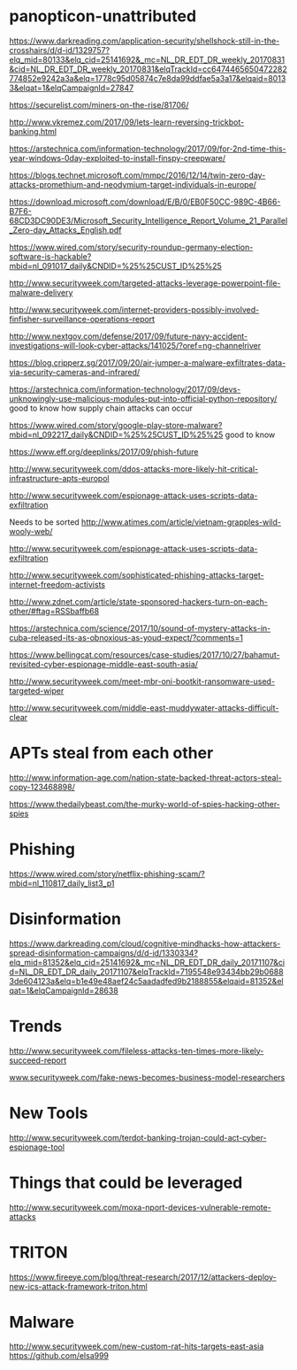 # panopticon-unattributed

https://www.darkreading.com/application-security/shellshock-still-in-the-crosshairs/d/d-id/1329757?elq_mid=80133&elq_cid=25141692&_mc=NL_DR_EDT_DR_weekly_20170831&cid=NL_DR_EDT_DR_weekly_20170831&elqTrackId=cc6474465650472282774852e9242a3a&elq=1778c95d05874c7e8da99ddfae5a3a17&elqaid=80133&elqat=1&elqCampaignId=27847

https://securelist.com/miners-on-the-rise/81706/

http://www.vkremez.com/2017/09/lets-learn-reversing-trickbot-banking.html 

https://arstechnica.com/information-technology/2017/09/for-2nd-time-this-year-windows-0day-exploited-to-install-finspy-creepware/

https://blogs.technet.microsoft.com/mmpc/2016/12/14/twin-zero-day-attacks-promethium-and-neodymium-target-individuals-in-europe/

https://download.microsoft.com/download/E/B/0/EB0F50CC-989C-4B66-B7F6-68CD3DC90DE3/Microsoft_Security_Intelligence_Report_Volume_21_Parallel_Zero-day_Attacks_English.pdf

https://www.wired.com/story/security-roundup-germany-election-software-is-hackable?mbid=nl_091017_daily&CNDID=%25%25CUST_ID%25%25

http://www.securityweek.com/targeted-attacks-leverage-powerpoint-file-malware-delivery

http://www.securityweek.com/internet-providers-possibly-involved-finfisher-surveillance-operations-report

http://www.nextgov.com/defense/2017/09/future-navy-accident-investigations-will-look-cyber-attacks/141025/?oref=ng-channelriver

https://blog.cripperz.sg/2017/09/20/air-jumper-a-malware-exfiltrates-data-via-security-cameras-and-infrared/

https://arstechnica.com/information-technology/2017/09/devs-unknowingly-use-malicious-modules-put-into-official-python-repository/ good to know how supply chain attacks can occur

https://www.wired.com/story/google-play-store-malware?mbid=nl_092217_daily&CNDID=%25%25CUST_ID%25%25
good to know

https://www.eff.org/deeplinks/2017/09/phish-future

http://www.securityweek.com/ddos-attacks-more-likely-hit-critical-infrastructure-apts-europol

http://www.securityweek.com/espionage-attack-uses-scripts-data-exfiltration

Needs to be sorted
http://www.atimes.com/article/vietnam-grapples-wild-wooly-web/

http://www.securityweek.com/espionage-attack-uses-scripts-data-exfiltration

http://www.securityweek.com/sophisticated-phishing-attacks-target-internet-freedom-activists

http://www.zdnet.com/article/state-sponsored-hackers-turn-on-each-other/#ftag=RSSbaffb68

https://arstechnica.com/science/2017/10/sound-of-mystery-attacks-in-cuba-released-its-as-obnoxious-as-youd-expect/?comments=1

https://www.bellingcat.com/resources/case-studies/2017/10/27/bahamut-revisited-cyber-espionage-middle-east-south-asia/

http://www.securityweek.com/meet-mbr-oni-bootkit-ransomware-used-targeted-wiper

http://www.securityweek.com/middle-east-muddywater-attacks-difficult-clear

# APTs steal from each other

http://www.information-age.com/nation-state-backed-threat-actors-steal-copy-123468898/

https://www.thedailybeast.com/the-murky-world-of-spies-hacking-other-spies

# Phishing

https://www.wired.com/story/netflix-phishing-scam/?mbid=nl_110817_daily_list3_p1

# Disinformation

https://www.darkreading.com/cloud/cognitive-mindhacks-how-attackers-spread-disinformation-campaigns/d/d-id/1330334?elq_mid=81352&elq_cid=25141692&_mc=NL_DR_EDT_DR_daily_20171107&cid=NL_DR_EDT_DR_daily_20171107&elqTrackId=7195548e93434bb29b06883de604123a&elq=b1e49e48aef24c5aadadfed9b2188855&elqaid=81352&elqat=1&elqCampaignId=28638

# Trends

http://www.securityweek.com/fileless-attacks-ten-times-more-likely-succeed-report

www.securityweek.com/fake-news-becomes-business-model-researchers

# New Tools

http://www.securityweek.com/terdot-banking-trojan-could-act-cyber-espionage-tool

# Things that could be leveraged

http://www.securityweek.com/moxa-nport-devices-vulnerable-remote-attacks

# TRITON
https://www.fireeye.com/blog/threat-research/2017/12/attackers-deploy-new-ics-attack-framework-triton.html

# Malware
http://www.securityweek.com/new-custom-rat-hits-targets-east-asia
https://github.com/elsa999
